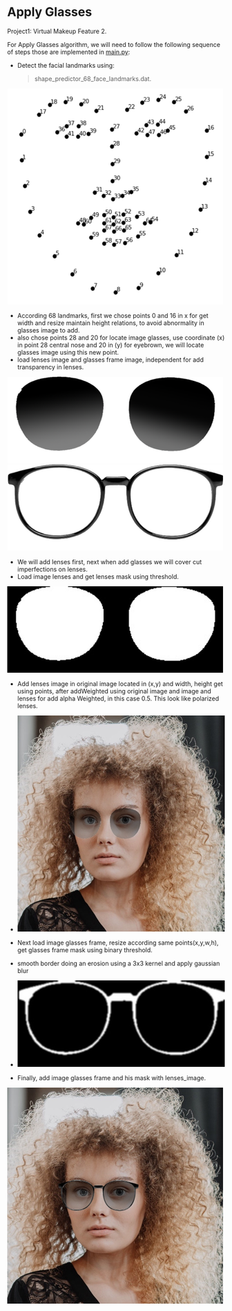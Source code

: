 # Apply Glasses
Project1: Virtual Makeup Feature 2.

For Apply Glasses algorithm, we will need to follow the following sequence of steps those are implemented in [main.py](https://github.com/EdissonM/Glasses/blob/master/main.py):

- Detect the facial landmarks using:
    > shape_predictor_68_face_landmarks.dat.

<img src="The-68-landmarks.png" width="500" height="500" />

- According 68 landmarks, first we chose points 0 and 16 in x for get width and resize maintain height relations, to avoid  abnormality in glasses image to add.
- also chose points 28 and 20 for locate image glasses, use coordinate (x) in point 28 central nose and 20 in (y) for eyebrown, we will locate glasses image using this new point.
- load lenses image and glasses frame image, independent for add transparency in lenses.
<img src="Lenses.png" width="500" height="200" />

<img src="glasses.png" width="500" height="200" />

- We will add lenses first, next when add glasses we will cover cut imperfections on lenses.   
- Load image lenses and get lenses mask using threshold.

<img src="results/lenses_mask.jpg" width="500" height="200" />

- Add lenses image in original image located in (x,y) and width, height get using points, after addWeighted using original image and image and lenses for add alpha Weighted, in this case 0.5. This look like polarized lenses.

- <img src="results/lenses_image.jpg" width="500" height="500" />

- Next load image glasses frame, resize according same points(x,y,w,h), get glasses frame mask using binary threshold.
- smooth border doing an erosion using a 3x3 kernel and apply gaussian blur 
- <img src="results/glasses_mask.jpg" width="500" height="200" />
  
- Finally, add image glasses frame and his mask  with lenses_image.

<img src="results/Glasses_image.jpg" width="500" height="500" />
